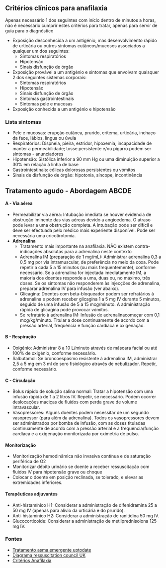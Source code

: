 ## Critérios clínicos para anafilaxia

Apenas necessário 1 dos seguintes com início dentro de minutos a horas, não é necessário cumprir estes critérios para tratar, apenas para servir de guia para o diagnóstico
- Exposição desconhecida a um antigénio, mas desenvolvimento rápido de urticária ou outros sintomas cutâneos/mucosos associados a qualquer um dos seguintes:
  - Sintomas respiratórios
  - Hipotensão
  - Sinais disfunção de órgão
- Exposição provável a um antigénio e sintomas que envolvam quaisquer 2 dos seguintes sistemas corporais:
  - Sintomas respiratórios
  - Hipotensão
  - Sinais disfunção de órgão
  - Sintomas gastrointestinais
  - Sintomas pele e mucosas
- Exposição conhecida a um antigénio e hipotensão

### Lista sintomas

- Pele e mucosas: erupção cutânea, prurido, eritema, urticária, inchaço da face, lábios, língua ou úvula
- Respiratórios: Dispneia, pieira, estridor, hipoxemia, incapacidade de manter a permeabilidade; tosse persistente e/ou pigarro podem ser sintomas - anunciadores
- Hipotensão: Sistólica inferior a 90 mm Hg ou uma diminuição superior a 30% em relação à linha de base
- Gastrointestinais: cólicas dolorosas persistentes ou vómitos
- Sinais de disfunção de órgão: hipotonia, síncope, incontinência
 
## Tratamento agudo - Abordagem ABCDE

#### A - Via aérea
- Permeabilizar via aérea: Intubação imediata se houver evidência de obstrução iminente das vias aéreas devido a angioedema. O atraso pode levar a uma obstrução completa. A intubação pode ser difícil e deve ser efectuada pelo médico mais experiente disponível. Pode ser necessária uma cricotirotomia.
- **Adrenalina**
  - Tratamento mais importante na anafilaxia. NÃO existem contra-indicações absolutas para a adrenalina neste contexto
  - Adrenalina IM (preparação de 1 mg/mL): Administrar adrenalina 0,3 a 0,5 mg por via intramuscular, de preferência no meio da coxa. Pode repetir a cada 5 a 15 minutos (ou mais frequentemente), conforme necessário. Se a adrenalina for injectada imediatamente IM, a maioria dos doentes responde a uma, duas ou, no máximo, três doses. Se os sintomas não responderem às injecções de adrenalina, preparar adrenalina IV para infusão (ver abaixo).
  - Glicagina: Doentes com beta-bloqueador podem ser refratários à adrenalina e podem receber glicagina 1 a 5 mg IV durante 5 minutos, seguido de uma infusão de 5 a 15 mcg/minuto. A administração rápida de glicagina pode provocar vómitos.
  - Se refratário à adrenalina IM: Infusão de adrenalinacomeçar com 0,1 mcg/kg/minuto. Titular a dose continuamente de acordo com a pressão arterial, frequência e função cardíaca e oxigenação.

#### B - Respiração

- Oxigénio: Administrar 8 a 10 L/minuto através de máscara facial ou até 100% de oxigénio, conforme necessário.
- Salbutamol: Se broncoespasmo resistente à adrenalina IM, administrar 2,5 a 5 mg em 3 ml de soro fisiológico através de nebulizador. Repetir, conforme necessário.


####  C - Circulação

- Bolus rápido de solução salina normal: Tratar a hipotensão com uma infusão rápida de 1 a 2 litros IV. Repetir, se necessário. Podem ocorrer deslocações maciças de fluidos com perda grave de volume intravascular.
- Vasopressores: Alguns doentes podem necessitar de um segundo vasopressor (para além da adrenalina). Todos os vasopressores devem ser administrados por bomba de infusão, com as doses tituladas continuamente de acordo com a pressão arterial e a frequência/função cardíaca e a oxigenação monitorizada por oximetria de pulso.

#### Monitorização
- Monitorização hemodinâmica não invasiva contínua e de saturação periférica de O2
- Monitorizar débito urinário se doente a receber ressuscitação com fluidos IV para hipotensão grave ou choque
- Colocar o doente em posição reclinada, se tolerado, e elevar as extremidades inferiores.

#### Terapêuticas adjuvantes
- Anti-histamínico H1: Considerar a administração de difenidramina 25 a 50 mg IV (apenas para alívio da urticária e do prurido).
- Anti-histamínico H2: Considerar a administração de ranitidina 50 mg IV.
- Glucocorticoide: Considerar a administração de metilprednisolona 125 mg IV.

### Fontes
- [Tratamento asma emergente uptodate](https://uptodatefree.ir/image.htm?imageKey=EM%2F58346)
- [Diagrama ressuscitation council UK](https://www.resus.org.uk/sites/default/files/2021-04/Anaphylaxis%20algorithm%202021.pdf)
- [Critérios Anafilaxia](https://www.ncbi.nlm.nih.gov/books/NBK482124/)
